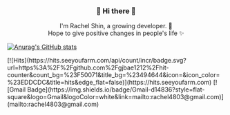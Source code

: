 <h3 align="center"> 👋 Hi there 👋 </h3>
<p align="center">
I'm Rachel Shin, a growing developer. 🌱 <br>
Hope to give positive changes in people's life ✨
 
<!-- stats  -->
[![Anurag's GitHub stats](https://github-readme-stats.vercel.app/api?username=rachel490)](https://github.com/anuraghazra/github-readme-stats)


<!-- hits -->
 <span>
 [![Hits](https://hits.seeyoufarm.com/api/count/incr/badge.svg?url=https%3A%2F%2Fgithub.com%2Fgjbae1212%2Fhit-counter&count_bg=%23F50071&title_bg=%23494644&icon=&icon_color=%23EDDCDC&title=hits&edge_flat=false)](https://hits.seeyoufarm.com)
 </span>

 
<!-- mail -->
 <span>
 [![Gmail Badge](https://img.shields.io/badge/Gmail-d14836?style=flat-square&logo=Gmail&logoColor=white&link=mailto:rachel4803@gmail.com)](mailto:rachel4803@gmail.com)
  </span>

  
</p>
